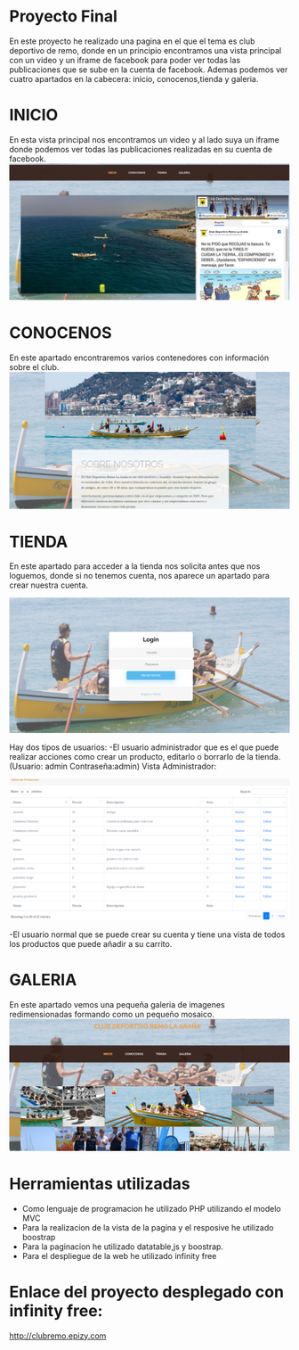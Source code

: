 # Proyecto Final

En este proyecto he realizado una pagina en el que el tema es club deportivo de remo, donde en un principio encontramos
una vista principal con un video y un iframe de facebook para poder ver todas las publicaciones que se sube en la
cuenta de facebook. Ademas podemos ver cuatro apartados en la cabecera: inicio, conocenos,tienda y galeria.

# INICIO

En esta vista principal nos encontramos un video y al lado suya un iframe donde podemos ver todas las publicaciones
realizadas en su cuenta de facebook.
<img src="capturas/inicio.PNG">

# CONOCENOS

En este apartado encontraremos varios contenedores con información sobre el club.
<img src="capturas/conocenos.PNG">

# TIENDA

En este apartado para acceder a la tienda nos solicita antes que nos loguemos, donde si no tenemos cuenta, nos aparece
un apartado para crear nuestra cuenta.

<img src="capturas/tienda.PNG">

Hay dos tipos de usuarios:
  -El usuario administrador que es el que puede realizar acciones como crear un producto, editarlo
  o borrarlo de la tienda.(Usuario: admin   Contraseña:admin)
  Vista Administrador:
  
  <img src="capturas/admin.PNG">
  
  -El usuario normal que se puede crear su cuenta y tiene una vista de todos los productos que puede añadir a su carrito.

# GALERIA

En este apartado vemos una pequeña galeria de imagenes redimensionadas formando como un pequeño mosaico.
<img src="capturas/galeria.PNG">


# Herramientas utilizadas

- Como lenguaje de programacion he utilizado PHP utilizando el modelo MVC
- Para la realizacion de la vista de la pagina y el resposive he utilizado boostrap
- Para la paginacion he utilizado datatable,js y boostrap.
- Para el despliegue de la web he utilizado infinity free


# Enlace del proyecto desplegado con infinity free:

http://clubremo.epizy.com


